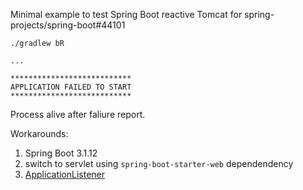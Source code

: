 Minimal example to test Spring Boot reactive Tomcat for spring-projects/spring-boot#44101

```
./gradlew bR

...

***************************
APPLICATION FAILED TO START
***************************
```

Process alive after faliure report.

Workarounds:
1. Spring Boot 3.1.12
1. switch to servlet using `spring-boot-starter-web` dependendency
1. [ApplicationListener](https://github.com/boolivar/spring-webserver-test/commit/213f2d2ff305f028e46ca6d9a7206771490b3968)
